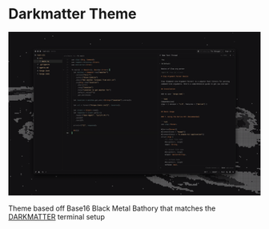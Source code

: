 # Darkmatter Theme

![cover](screenshots/darkmatter.png)

Theme based off Base16 Black Metal Bathory that matches the [DARKMATTER](https://github.com/stevedsimkins/darkmatter) terminal setup
